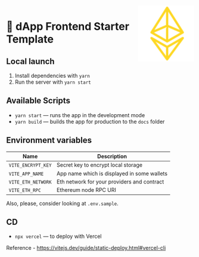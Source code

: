 <img src="./public/favicons/favicon.svg" width="150" align="right" alt="" />

# 🚀 dApp Frontend Starter Template

## Local launch

1. Install dependencies with `yarn`
2. Run the server with `yarn start`

## Available Scripts

- `yarn start` — runs the app in the development mode
- `yarn build` — builds the app for production to the `docs` folder

## Environment variables

| Name               | Description                                 |
| ------------------ | ------------------------------------------- |
| `VITE_ENCRYPT_KEY` | Secret key to encrypt local storage         |
| `VITE_APP_NAME`    | App name which is displayed in some wallets |
| `VITE_ETH_NETWORK` | Eth network for your providers and contract |
| `VITE_ETH_RPC`     | Ethereum node RPC URI                       |

Also, please, consider looking at `.env.sample`.

## CD

- `npx vercel` — to deploy with Vercel

Reference - https://vitejs.dev/guide/static-deploy.html#vercel-cli
